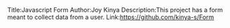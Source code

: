 Title:Javascript Form
Author:Joy Kinya
Description:This project has a form meant to collect data from a user.
Link:https://github.com/kinya-s/Form
